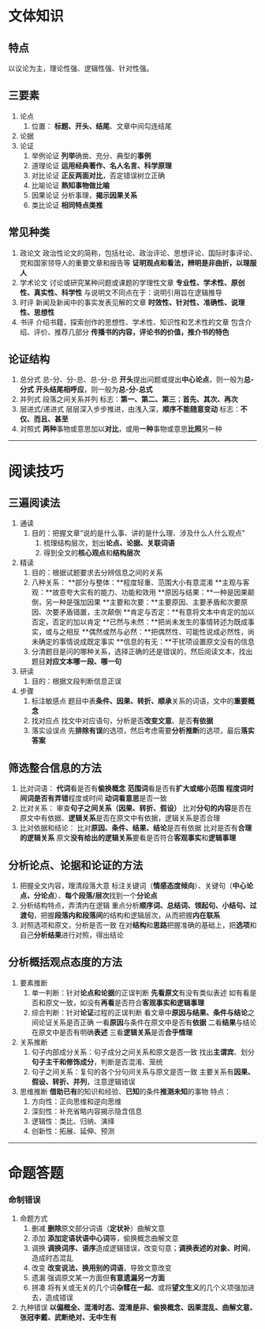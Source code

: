 # 文体知识

## 特点
以议论为主，理论性强、逻辑性强、针对性强。

## 三要素
1. 论点
	1. 位置：
		**标题、开头、结尾**、文章中间勾连结尾
2. 论据
3. 论证
	1. 举例论证
   		**列举**确凿、充分、典型的**事例**
	2. 道理论证
		**运用经典著作、名人名言、科学原理**
    3. 对比论证
		**正反两面对比**，否定错误树立正确
	4. 比喻论证
		**熟知事物做比喻**
	5. 因果论证
		分析事理，**揭示因果关系**
	6. 类比论证
		**相同特点类推**

## 常见种类
1. 政论文
	政治性论文的简称，包括社论、政治评论、思想评论、国际时事评论、党和国家领导人的重要文章和报告等
	**证明观点和看法，辨明是非曲折，以理服人**
2. 学术论文
	讨论或研究某种问题或课题的学理性文章
	**专业性、学术性、原创性、真实性、科学性**
	与说明文不同点在于：说明引用旨在逻辑推导
3. 时评
	新闻及新闻中的事实发表见解的文章
	**时效性、针对性、准确性、说理性、思想性**
4. 书评
	介绍书籍，探索创作的思想性、学术性、知识性和艺术性的文章
	包含介绍、评价、推荐几部分
	**传播书的内容，评论书的价值，推介书的特色**

## 论证结构
1. 总分式
	总-分、分-总、总-分-总
	**开头**提出问题或提出**中心论点**，则一般为**总-分式**
	**开头结尾相呼应**，则一般为**总-分-总式**
2. 并列式
	段落之间关系并列
	标志：**第一、第二、第三**；**首先、其次、再次**
3. 层进式/递进式
	层层深入步步推进，由浅入深，**顺序不能随意变动**
	标志：**不仅、而且、甚至**
4. 对照式
	**两种**事物或意思加以**对比**，或用**一种**事物或意思**比照**另一种

---

# 阅读技巧

## 三遍阅读法
1. 通读
   1. 目的：把握文章“说的是什么事、讲的是什么理、涉及什么人什么观点”
      1. 梳理结构层次，划出**论点、论据、关联词语**
      2. 得到全文的**核心观点**和**结构层次**
2. 精读
   1. 目的：根据试题要求去分辨信息之间的关系
   2. 八种关系：
		**部分与整体：**程度轻重、范围大小有意混淆
		**主观与客观：**故意夸大实有的能力、功能和效用
		**原因与结果：**一种是因果颠倒，另一种是强加因果
		**主要和次要：**主要原因、主要矛盾和次要原因、次要矛盾错置，主次颠倒
		**肯定与否定：**有意将文本中肯定的加以否定，否定的加以肯定
		**已然与未然：**把尚未发生的事情转述为既成事实，或与之相反
		**偶然或然与必然：**把偶然性、可能性说成必然性，尚未确定的事情说成既定事实
		**信息的有无：**干扰项设置原文没有的信息
   3. 分清题目是问的哪种关系，选择正确的还是错误的，然后阅读文本，找出题目**对应文本哪一段、哪一句**
3. 研读
   1. 目的：根据文段判断信息正误
4. 步骤
   1. 标注敏感点
		题目中表**条件、因果、转折、顺承**关系的词语，文中的**重要概念**
   2. 找对应点
		找文中对应语句，分析是否**改变文意**、是否**有依据**
   3. 落实设误点
		先**排除有误**的选项，然后考虑需要**分析推断**的选项，最后**落实答案**

## 筛选整合信息的方法
1. 比对词语：
	**代词**看是否有**偷换概念**
	**范围词**看是否有**扩大或缩小范围**
	**程度词时间词是否有弄错**程度或时间
	**动词看意思**是否一致
2. 比对关系：
	审查**句子之间关系（因果、转折、假设）**
	比对**分句的内容**是否在原文中有依据、**逻辑关系**是否在原文中有依据，逻辑关系是否合理
3. 比对依据和结论：
	比对**原因、条件、结果、结论**是否有依据
	比对是否有**合理的逻辑关系**
	原文**没有给出的逻辑关系**要看是否符合**客观事实**和**逻辑事理**

## 分析论点、论据和论证的方法
1. 把握全文内容，理清段落大意
	标注关键词（**情感态度倾向**）、关键句（**中心论点、分论点**）、**每个段落/层次**找到一个**分论点**
2. 分析结构特点，弄清内在逻辑
	重点分析**顺序词、总结词、领起句、小结句、过渡句**，把握**段落内和段落间**的结构和逻辑层次，从而把握**内在联系**
3. 对照选项和原文，分析是否一致
	在对**结构**和**思路**把握准确的基础上，把**选项**和自己**分析结果**进行对照，得出结论

## 分析概括观点态度的方法
1. 要素推断
   1. 单一判断：针对**论点和论据**的正误判断
		**先看原文**有没有类似表述
		如有看是否和原文一致，如没有**再看**是否符合**客观事实和逻辑事理**
   2. 综合判断：针对**论证**过程的正误判断
		看文章中**原因与结果、条件与结论**之间论证关系是否正确
		一看**原因**与条件在原文中是否有**依据**
		二看**结果**与结论在原文中是否有明确**表述**
		三看**逻辑关系**是否**合乎情理**
2. 关系推断
   1. 句子内部成分关系：句子成分之间关系和原文是否一致
		找出**主谓宾**、划分**句子主干和修饰成分**，判断是否混淆、笼统
   2. 句子之间关系：复句的各个分句间关系与原文是否一致
		主要关系有**因果、假设、转折、并列**，注意逻辑错误
3. 思维推断
	**借助已有**的知识和经验、**已知**的条件**推测未知**的事物
	特点：
   1. 方向性：正向思维和逆向思维
   2. 深刻性：补充省略内容揭示隐含信息
   3. 逻辑性：类比、归纳、演绎
   4. 创新性：拓展、延伸、预测

---

# 命题答题

### 命制错误
1. 命题方式
   1. 删减
		**删除**原文部分词语（**定状补**）曲解文意
   2. 添加
		**添加定语状语中心词**等，偷换概念曲解文意
   3. 调换
		**调换词序、语序**造成逻辑错误，改变句意；**调换表述的对象、时间**，造成时态混乱
   4. 改变
		**改变说法、换用别的词语**，导致文意改变
   5. 遗漏
		强调原文某一方面但**有意遗漏另一方面**
   6. 拼凑
		将有关或无关的几个词**杂糅在一起**、或将**望文生义**的几个义项强加进去，造成错误
2. 九种错误
	**以偏概全、混淆时态、混淆是非、偷换概念、因果混乱、曲解文意、张冠李戴、武断绝对、无中生有**
